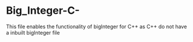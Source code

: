 # Big_Integer-C-
This file enables the functionality of bigInteger for C++ as C++ do not have a inbuilt bigInteger file 
